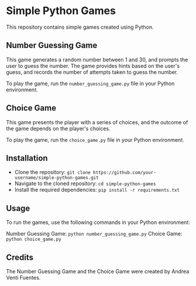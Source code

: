 # Simple Python Games

This repository contains simple games created using Python.

## Number Guessing Game

This game generates a random number between 1 and 30, and prompts the user to guess the number. The game provides hints based on the user's guess, and records the number of attempts taken to guess the number.

To play the game, run the `number_guessing_game.py` file in your Python environment.

## Choice Game

This game presents the player with a series of choices, and the outcome of the game depends on the player's choices.

To play the game, run the `choice_game.py` file in your Python environment.

## Installation

- Clone the repository: `git clone https://github.com/your-username/simple-python-games.git`
- Navigate to the cloned repository: `cd simple-python-games`
- Install the required dependencies: `pip install -r requirements.txt`

## Usage

To run the games, use the following commands in your Python environment:

Number Guessing Game: `python number_guessing_game.py`
Choice Game: `python choice_game.py`

## Credits

The Number Guessing Game and the Choice Game were created by Andrea Venti Fuentes.
